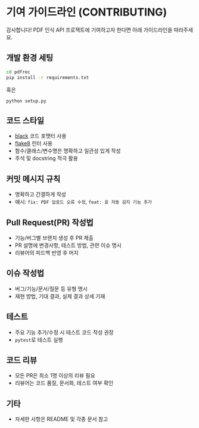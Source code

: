 # 기여 가이드라인 (CONTRIBUTING)

감사합니다! PDF 인식 API 프로젝트에 기여하고자 한다면 아래 가이드라인을 따라주세요.

## 개발 환경 세팅

```bash
cd pdfrec
pip install -r requirements.txt
```
혹은
```
python setup.py
```

## 코드 스타일
- [black](https://github.com/psf/black) 코드 포맷터 사용
- [flake8](https://flake8.pycqa.org/) 린터 사용
- 함수/클래스/변수명은 명확하고 일관성 있게 작성
- 주석 및 docstring 적극 활용

## 커밋 메시지 규칙
- 명확하고 간결하게 작성
- 예시: `fix: PDF 업로드 오류 수정`, `feat: 표 자동 감지 기능 추가`

## Pull Request(PR) 작성법
- 기능/버그별 브랜치 생성 후 PR 제출
- PR 설명에 변경사항, 테스트 방법, 관련 이슈 명시
- 리뷰어의 피드백 반영 후 머지

## 이슈 작성법
- 버그/기능/문서/질문 등 유형 명시
- 재현 방법, 기대 결과, 실제 결과 상세 기재

## 테스트
- 주요 기능 추가/수정 시 테스트 코드 작성 권장
- `pytest`로 테스트 실행

## 코드 리뷰
- 모든 PR은 최소 1명 이상의 리뷰 필요
- 리뷰어는 코드 품질, 문서화, 테스트 여부 확인

## 기타
- 자세한 사항은 README 및 각종 문서 참고 